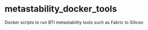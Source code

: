 # metastability_docker_tools
Docker scripts to run BTI metastability tools such as Fabric to Silicon
